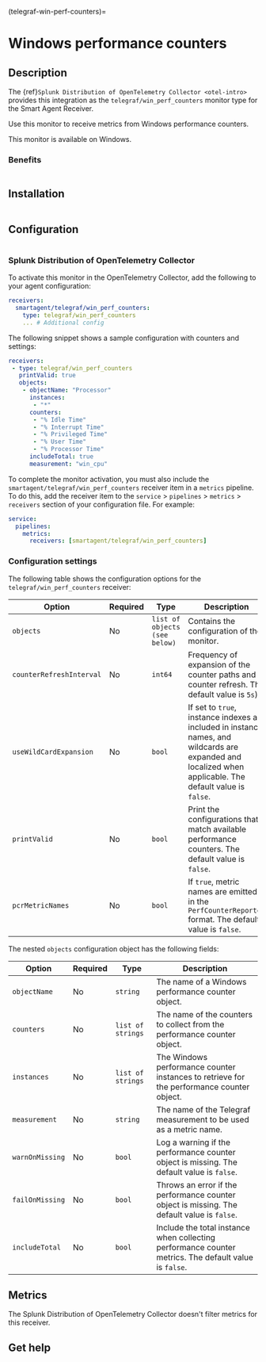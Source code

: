 (telegraf-win-perf-counters)=
# Windows performance counters
<meta name="description" content="Use this Splunk Observability Cloud integration for the Telegraf win_perf_counters monitor for Windows. See benefits, install, configuration, and metrics">

## Description

The {ref}`Splunk Distribution of OpenTelemetry Collector <otel-intro>` provides this integration as the `telegraf/win_perf_counters` monitor type for the Smart Agent Receiver.

Use this monitor to receive metrics from Windows performance counters.

This monitor is available on Windows.

### Benefits

```{include} /_includes/benefits.md
```

## Installation

```{include} /_includes/collector-installation-windows.md
```

## Configuration

```{include} /_includes/configuration.md
```

### Splunk Distribution of OpenTelemetry Collector

To activate this monitor in the OpenTelemetry Collector, add the following to your agent configuration:

```yaml
receivers:
  smartagent/telegraf/win_perf_counters:
    type: telegraf/win_perf_counters
    ... # Additional config
```

The following snippet shows a sample configuration with counters and settings:

```yaml
receivers:
 - type: telegraf/win_perf_counters
   printValid: true
   objects:
    - objectName: "Processor"
      instances:
       - "*"
      counters:
       - "% Idle Time"
       - "% Interrupt Time"
       - "% Privileged Time"
       - "% User Time"
       - "% Processor Time"
      includeTotal: true
      measurement: "win_cpu"
```

To complete the monitor activation, you must also include the `smartagent/telegraf/win_perf_counters` receiver item in a `metrics` pipeline. To do this, add the receiver item to the `service` > `pipelines` > `metrics` > `receivers` section of your configuration file. For example:

```yaml
service:
  pipelines:
    metrics:
      receivers: [smartagent/telegraf/win_perf_counters]
```

### Configuration settings

The following table shows the configuration options for the `telegraf/win_perf_counters` receiver:

| Option | Required | Type | Description |
| --- | --- | --- | --- |
| `objects` | No | `list of objects (see below)` | Contains the configuration of the monitor. |
| `counterRefreshInterval` | No | `int64` | Frequency of expansion of the counter paths and counter refresh. The default value is `5s`) |
| `useWildCardExpansion` | No | `bool` | If set to `true`, instance indexes are included in instance names, and wildcards are expanded and localized when applicable. The default value is `false`. |
| `printValid` | No | `bool` | Print the configurations that match available performance counters. The default value is `false`. |
| `pcrMetricNames` | No | `bool` | If `true`, metric names are emitted in the `PerfCounterReporter` format. The default value is `false`. |

The nested `objects` configuration object has the following fields:

| Option | Required | Type | Description |
| --- | --- | --- | --- |
| `objectName` | No | `string` | The name of a Windows performance counter object. |
| `counters` | No | `list of strings` | The name of the counters to collect from the performance counter object. |
| `instances` | No | `list of strings` | The Windows performance counter instances to retrieve for the performance counter object. |
| `measurement` | No | `string` | The name of the Telegraf measurement to be used as a metric name. |
| `warnOnMissing` | No | `bool` | Log a warning if the performance counter object is missing. The default value is `false`. |
| `failOnMissing` | No | `bool` | Throws an error if the performance counter object is missing. The default value is `false`. |
| `includeTotal` | No | `bool` | Include the total instance when collecting performance counter metrics. The default value is `false`. |

## Metrics

The Splunk Distribution of OpenTelemetry Collector doesn't filter metrics for this receiver.

## Get help

```{include} /_includes/troubleshooting.md
```
